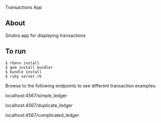 Transactions App

## About
Sinatra app for displaying transactions

## To run
```
$ rbenv install
$ gem install bundler
$ bundle install
$ ruby server.rb
```
Browse to the following endpoints to see different transaction examples:

localhost:4567/simple_ledger

localhost:4567/duplicate_ledger

localhost:4567/complicated_ledger
